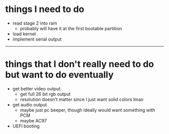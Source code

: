 # things I need to do
 - read stage 2 into ram
	- probably will have it at the first bootable partition
 - load kernel
 - implement serial output

<hr>

# things that I don't really need to do but want to do eventually
 - get better video output
	- get full 26 bit rgb output
	- resolution doesn't matter since I just want solid colors lmao
 - get audio output
	- maybe just pc beeper, though ideally would want something with PCM
	- maybe AC97
 - UEFI booting
